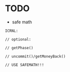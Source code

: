 # TODO

- safe math

```
ICRNL: 

// optional:

// getPhase()

// uncommit()/getMoneyBack()

// USE SAFEMATH!!!
```